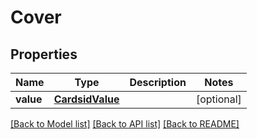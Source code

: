 # Cover

## Properties
Name | Type | Description | Notes
------------ | ------------- | ------------- | -------------
**value** | [**CardsidValue**](CardsidValue.md) |  | [optional] 

[[Back to Model list]](../README.md#documentation-for-models) [[Back to API list]](../README.md#documentation-for-api-endpoints) [[Back to README]](../README.md)


